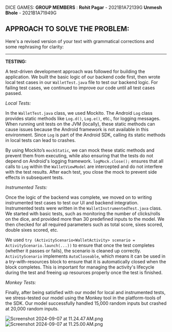 DICE GAMES:
**GROUP MEMBERS** :
**Rohit Pagar**     -   2021B1A72139G
**Unmesh Bhole**    -   2021B1A71949G

**APPROACH TO SOLVE THE PROBLEM:**
------


Here's a revised version of your text with grammatical corrections and some rephrasing for clarity:

---

**TESTING:**

A test-driven development approach was followed for building the application. We built the basic logic of our backend code first, then wrote local test cases in our `WalletTest.java` file to test our backend logic. For failing test cases, we continued to improve our code until all test cases passed.

_Local Tests:_

In the `WalletTest.java` class, we used Mockito. The Android `Log` class provides static methods like `Log.d()`, `Log.e()`, etc., for logging messages. When running unit tests on the JVM (locally), these static methods can cause issues because the Android framework is not available in this environment. Since `Log` is part of the Android SDK, calling its static methods in local tests can lead to crashes.

By using Mockito’s `mockStatic`, we can mock these static methods and prevent them from executing, while also ensuring that the tests do not depend on Android's logging framework. `logMock.close();` ensures that all calls to `Log` within the `WalletViewModel` are intercepted and do not interfere with the test results. After each test, you close the mock to prevent side effects in subsequent tests.

_Instrumented Tests:_

Once the logic of the backend was complete, we moved on to writing instrumented test cases to test our UI and backend integration. Instrumented tests were written in the `WalletInstrumentedTest.java` class. We started with basic tests, such as monitoring the number of clicks/rolls on the dice, and provided more than 30 predefined inputs to the model. We then checked for all required parameters such as total score, sixes scored, double sixes scored, etc.

We used `try (ActivityScenario<WalletActivity> scenario = ActivityScenario.launch(...))` to ensure that once the test completes (whether it passes or fails), the scenario is cleaned up correctly. `ActivityScenario` implements `AutoCloseable`, which means it can be used in a try-with-resources block to ensure that it is automatically closed when the block completes. This is important for managing the activity's lifecycle during the test and freeing up resources properly once the test is finished.

_Monkey Tests:_

Finally, after being satisfied with our model for local and instrumented tests, we stress-tested our model using the Monkey tool in the platform-tools of the SDK. Our model successfully handled 15,000 random inputs but crashed at 20,000 random inputs.

![Screenshot 2024-09-07 at 11.24.47 AM.png](..%2F..%2F..%2F..%2F..%2F..%2Fvar%2Ffolders%2F2m%2F0v64zk055gs7ltnr5hrlc0d00000gn%2FT%2FTemporaryItems%2FNSIRD_screencaptureui_XHfX2c%2FScreenshot%202024-09-07%20at%2011.24.47%E2%80%AFAM.png)
![Screenshot 2024-09-07 at 11.25.00 AM.png](..%2F..%2F..%2F..%2F..%2F..%2Fvar%2Ffolders%2F2m%2F0v64zk055gs7ltnr5hrlc0d00000gn%2FT%2FTemporaryItems%2FNSIRD_screencaptureui_ptf9eJ%2FScreenshot%202024-09-07%20at%2011.25.00%E2%80%AFAM.png)